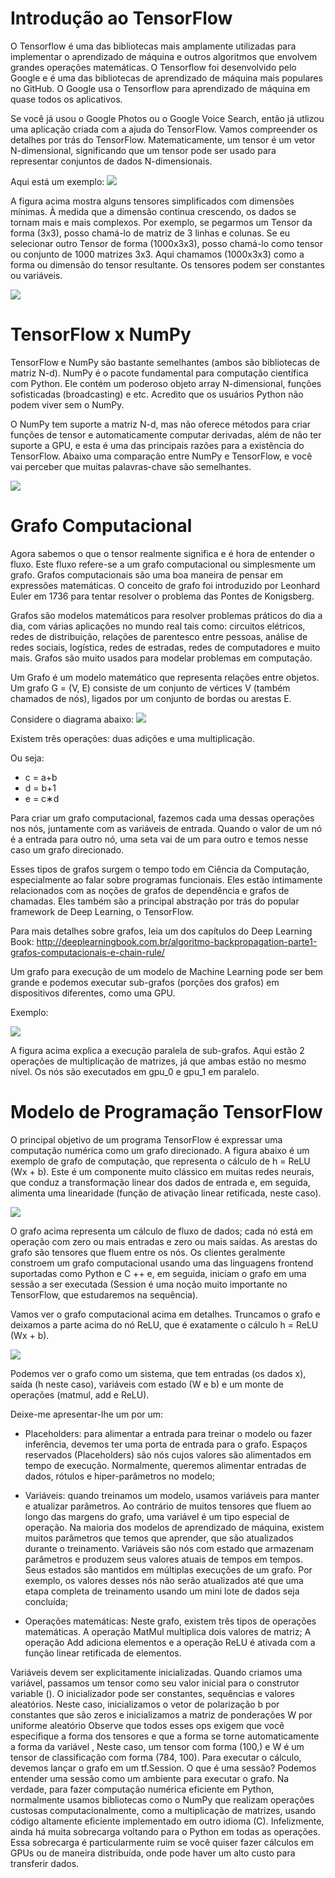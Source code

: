 # Introdução ao TensorFlow
O Tensorflow é uma das bibliotecas mais amplamente utilizadas para implementar o aprendizado de máquina e outros algoritmos que envolvem grandes operações matemáticas. O Tensorflow foi desenvolvido pelo Google e é uma das bibliotecas de aprendizado de máquina mais populares no GitHub. O Google usa o Tensorflow para aprendizado de máquina em quase todos os aplicativos. 

Se você já usou o Google Photos ou o Google Voice Search, então já utlizou uma aplicação criada com a ajuda do TensorFlow. Vamos compreender os detalhes por trás do TensorFlow.
Matematicamente, um tensor é um vetor N-dimensional, significando que um tensor pode ser usado para representar conjuntos de dados N-dimensionais. 

Aqui está um exemplo:
![](/images/01_tensors_example.png?raw=true-small)

A figura acima mostra alguns tensores simplificados com dimensões mínimas. À medida que a dimensão continua crescendo, os dados se tornam mais e mais complexos. Por exemplo, se pegarmos um Tensor da forma (3x3), posso chamá-lo de matriz de 3 linhas e colunas. Se eu selecionar outro Tensor de forma (1000x3x3), posso chamá-lo como tensor ou conjunto de 1000 matrizes 3x3. Aqui chamamos (1000x3x3) como a forma ou dimensão do tensor resultante. Os tensores podem ser constantes ou variáveis.

![](/images/02_rank_tensors.png?raw=true-small)

# TensorFlow x NumPy
TensorFlow e NumPy são bastante semelhantes (ambos são bibliotecas de matriz N-d). NumPy é o pacote fundamental para computação científica com Python. Ele contém um poderoso objeto array N-dimensional, funções sofisticadas (broadcasting) e etc. Acredito que os usuários Python não podem viver sem o NumPy. 

O NumPy tem suporte a matriz N-d, mas não oferece métodos para criar funções de tensor e automaticamente computar derivadas, além de não ter suporte a GPU, e esta é uma das principais razões para a existência do TensorFlow. Abaixo uma comparação entre NumPy e TensorFlow, e você vai perceber que muitas palavras-chave são semelhantes.

![](/images/03_numpy_x_tensorflow.png?raw=true-small)

# Grafo Computacional

Agora sabemos o que o tensor realmente significa e é hora de entender o fluxo. Este fluxo refere-se a um grafo computacional ou simplesmente um grafo. Grafos computacionais são uma boa maneira de pensar em expressões matemáticas. O conceito de grafo foi introduzido por Leonhard Euler em 1736 para tentar resolver o problema das Pontes de Konigsberg. 

Grafos são modelos matemáticos para resolver problemas práticos do dia a dia, com várias aplicações no mundo real tais como: circuitos elétricos, redes de distribuição, relações de parentesco entre pessoas, análise de redes sociais, logística, redes de estradas, redes de computadores e muito mais. Grafos são muito usados para modelar problemas em computação.

Um Grafo é um modelo matemático que representa relações entre objetos. Um grafo G = (V, E) consiste de um conjunto de vértices V (também chamados de nós), ligados por um conjunto de bordas ou arestas E.

Considere o diagrama abaixo:
![](/images/04_graph.png?raw=true-small)

Existem três operações: duas adições e uma multiplicação. 

Ou seja:
* c = a+b
* d = b+1
* e = c∗d

Para criar um grafo computacional, fazemos cada uma dessas operações nos nós, juntamente com as variáveis de entrada. Quando o valor de um nó é a entrada para outro nó, uma seta vai de um para outro e temos nesse caso um grafo direcionado.

Esses tipos de grafos surgem o tempo todo em Ciência da Computação, especialmente ao falar sobre programas funcionais. Eles estão intimamente relacionados com as noções de grafos de dependência e grafos de chamadas. Eles também são a principal abstração por trás do popular framework de Deep Learning, o TensorFlow.

Para mais detalhes sobre grafos, leia um dos capítulos do Deep Learning Book:
http://deeplearningbook.com.br/algoritmo-backpropagation-parte1-grafos-computacionais-e-chain-rule/

Um grafo para execução de um modelo de Machine Learning pode ser bem grande e podemos executar sub-grafos (porções dos grafos) em dispositivos diferentes, como uma GPU. 

Exemplo:

![](/images/05_tensor_on_gpu.png?raw=true-small)

A figura acima explica a execução paralela de sub-grafos. Aqui estão 2 operações de multiplicação de matrizes, já que ambas estão no mesmo nível. Os nós são executados em gpu_0 e gpu_1 em paralelo.

# Modelo de Programação TensorFlow
O principal objetivo de um programa TensorFlow é expressar uma computação numérica como um grafo direcionado. A figura abaixo é um exemplo de grafo de computação, que representa o cálculo de h = ReLU (Wx + b). Este é um componente muito clássico em muitas redes neurais, que conduz a transformação linear dos dados de entrada e, em seguida, alimenta uma linearidade (função de ativação linear retificada, neste caso).

![](/images/06_model_tensorflow.png?raw=true-small)

O grafo acima representa um cálculo de fluxo de dados; cada nó está em operação com zero ou mais entradas e zero ou mais saídas. As arestas do grafo são tensores que fluem entre os nós. Os clientes geralmente constroem um grafo computacional usando uma das linguagens frontend suportadas como Python e C ++ e, em seguida, iniciam o grafo em uma sessão a ser executada (Session é uma noção muito importante no TensorFlow, que estudaremos na sequência).

Vamos ver o grafo computacional acima em detalhes. Truncamos o grafo e deixamos a parte acima do nó ReLU, que é exatamente o cálculo h = ReLU (Wx + b).

![](/images/07_relu_model.png?raw=true-small)

Podemos ver o grafo como um sistema, que tem entradas (os dados x), saída (h neste caso), variáveis com estado (W e b) e um monte de operações (matmul, add e ReLU). 

Deixe-me apresentar-lhe um por um:
* Placeholders: para alimentar a entrada para treinar o modelo ou fazer inferência, devemos ter uma porta de entrada para o grafo. Espaços reservados (Placeholders) são nós cujos valores são alimentados em tempo de execução. Normalmente, queremos alimentar entradas de dados, rótulos e hiper-parâmetros no modelo;

* Variáveis: quando treinamos um modelo, usamos variáveis para manter e atualizar parâmetros. Ao contrário de muitos tensores que fluem ao longo das margens do grafo, uma variável é um tipo especial de operação. Na maioria dos modelos de aprendizado de máquina, existem muitos parâmetros que temos que aprender, que são atualizados durante o treinamento. Variáveis são nós com estado que armazenam parâmetros e produzem seus valores atuais de tempos em tempos. Seus estados são mantidos em múltiplas execuções de um grafo. Por exemplo, os valores desses nós não serão atualizados até que uma etapa completa de treinamento usando um mini lote de dados seja concluída;

* Operações matemáticas: Neste grafo, existem três tipos de operações matemáticas. A operação MatMul multiplica dois valores de matriz; A operação Add adiciona elementos e a operação ReLU é ativada com a função linear retificada de elementos.

Variáveis devem ser explicitamente inicializadas. Quando criamos uma variável, passamos um tensor como seu valor inicial para o construtor variable (). O inicializador pode ser constantes, sequências e valores aleatórios. Neste caso, inicializamos o vetor de polarização b por constantes que são zeros e inicializamos a matriz de ponderações W por uniforme aleatório Observe que todos esses ops exigem que você especifique a forma dos tensores e que a forma se torne automaticamente a forma da variável , Neste caso, um tensor com forma (100,) e W é um tensor de classificação com forma (784, 100).
Para executar o cálculo, devemos lançar o grafo em um tf.Session. O que é uma sessão? Podemos entender uma sessão como um ambiente para executar o grafo. Na verdade, para fazer computação numérica eficiente em Python, normalmente usamos bibliotecas como o NumPy que realizam operações custosas computacionalmente, como a multiplicação de matrizes, usando código altamente eficiente implementado em outro idioma (C). Infelizmente, ainda há muita sobrecarga voltando para o Python em todas as operações. Essa sobrecarga é particularmente ruim se você quiser fazer cálculos em GPUs ou de maneira distribuída, onde pode haver um alto custo para transferir dados.
